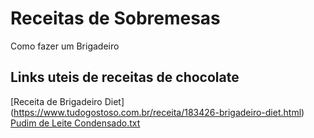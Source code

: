 # Receitas de Sobremesas
Como fazer um Brigadeiro

## Links uteis de receitas de chocolate
[Receita de Brigadeiro Diet] (https://www.tudogostoso.com.br/receita/183426-brigadeiro-diet.html)
[Pudim de Leite Condensado.txt](https://github.com/flaviapaiva234/dio-desafio-github/files/7534207/Pudim.de.Leite.Condensado.txt)
